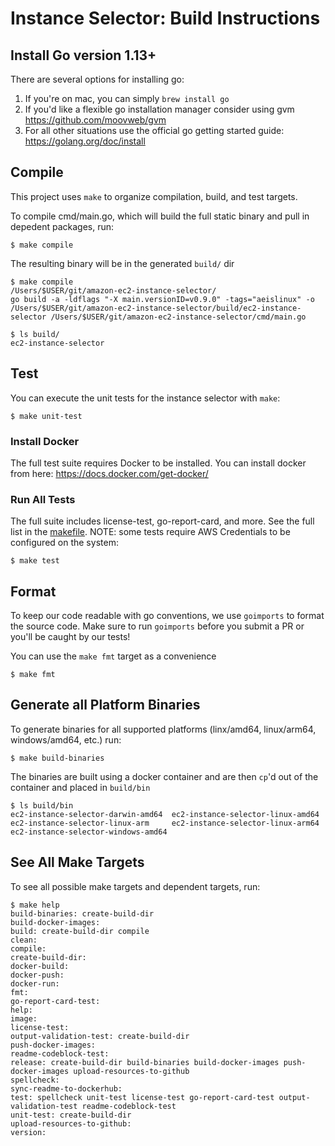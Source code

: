 # Instance Selector: Build Instructions

## Install Go version 1.13+

There are several options for installing go:

1. If you're on mac, you can simply `brew install go`
2. If you'd like a flexible go installation manager consider using gvm https://github.com/moovweb/gvm
3. For all other situations use the official go getting started guide: https://golang.org/doc/install

## Compile

This project uses `make` to organize compilation, build, and test targets.

To compile cmd/main.go, which will build the full static binary and pull in depedent packages, run:
```
$ make compile
```

The resulting binary will be in the generated `build/` dir

```
$ make compile
/Users/$USER/git/amazon-ec2-instance-selector/
go build -a -ldflags "-X main.versionID=v0.9.0" -tags="aeislinux" -o /Users/$USER/git/amazon-ec2-instance-selector/build/ec2-instance-selector /Users/$USER/git/amazon-ec2-instance-selector/cmd/main.go

$ ls build/
ec2-instance-selector
```

## Test

You can execute the unit tests for the instance selector with `make`:

```
$ make unit-test
```

### Install Docker

The full test suite requires Docker to be installed. You can install docker from here: https://docs.docker.com/get-docker/

### Run All Tests

The full suite includes license-test, go-report-card, and more. See the full list in the [makefile](https://github.com/aws/amazon-ec2-instance-selector/blob/main/Makefile). NOTE: some tests require AWS Credentials to be configured on the system: 

```
$ make test
```

## Format

To keep our code readable with go conventions, we use `goimports` to format the source code.
Make sure to run `goimports` before you submit a PR or you'll be caught by our tests! 

You can use the `make fmt` target as a convenience
```
$ make fmt
```

## Generate all Platform Binaries

To generate binaries for all supported platforms (linx/amd64, linux/arm64, windows/amd64, etc.) run:

```
$ make build-binaries
```

The binaries are built using a docker container and are then `cp`'d out of the container and placed in `build/bin`

```
$ ls build/bin
ec2-instance-selector-darwin-amd64  ec2-instance-selector-linux-amd64   ec2-instance-selector-linux-arm     ec2-instance-selector-linux-arm64   ec2-instance-selector-windows-amd64
```

## See All Make Targets

To see all possible make targets and dependent targets, run:

```
$ make help
build-binaries: create-build-dir
build-docker-images:
build: create-build-dir compile
clean:
compile:
create-build-dir:
docker-build:
docker-push:
docker-run:
fmt:
go-report-card-test:
help:
image:
license-test:
output-validation-test: create-build-dir
push-docker-images:
readme-codeblock-test:
release: create-build-dir build-binaries build-docker-images push-docker-images upload-resources-to-github
spellcheck:
sync-readme-to-dockerhub:
test: spellcheck unit-test license-test go-report-card-test output-validation-test readme-codeblock-test
unit-test: create-build-dir
upload-resources-to-github:
version:
```
